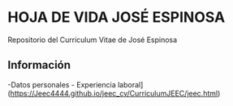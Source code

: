 # HOJA DE VIDA JOSÉ ESPINOSA
Repositorio del Curriculum Vitae de José Espinosa

## Información 
-Datos personales - Experiencia laboral](https://Jeec4444.github.io/jeec_cv/CurriculumJEEC/jeec.html)